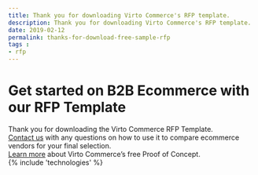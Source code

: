 ```yaml
---
title: Thank you for downloading Virto Commerce's RFP template.
description: Thank you for downloading Virto Commerce's RFP template.
date: 2019-02-12
permalink: thanks-for-download-free-sample-rfp
tags : 
- rfp
---
```

<div class="roadmap __responsive">
	<h1 class="section-t">Get started on B2B Ecommerce with our RFP Template</h1>
    <div class="text">
        Thank you for downloading the Virto Commerce RFP Template.<br />
        <a href="https://virtocommerce.com/contact-us">Contact us</a> with any questions on how to use it to compare ecommerce vendors for your final selection.<br />
        <a href="https://virtocommerce.com/contact-us">Learn more</a> about Virto Commerce’s free Proof of Concept.
        <a id="rfpDownload" href="assets/files/ecommerce-sample-rfp-template-by-virto.xlsx"></a>
    </div>
</div>
{% include 'technologies' %}
<script>
    var link = document.getElementById('rfpDownload');
    link.click();
</script>